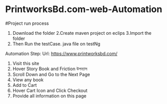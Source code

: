 # PrintworksBd.com-web-Automation

#Project run process
1. Download the folder
2.Create maven project on eclips
3.Import the folder
4. Then Run the testCase. java file on testNg

Automation Step:
Url: https://www.printworksbd.com/
1. Visit this site
2. Hover Story Book and Friction উপন্যাস
3. Scroll Down and Go to the Next Page
4. View any book
5. Add to Cart
6. Hover Cart Icon and Click Checkout
7. Provide all information on this page
